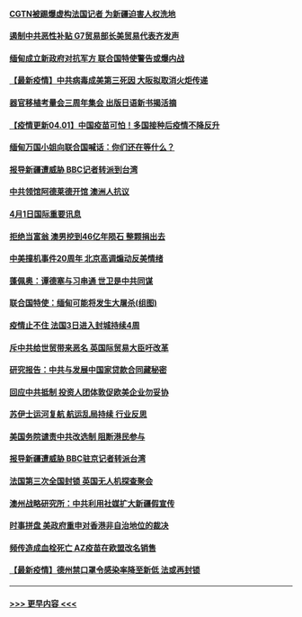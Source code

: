 #### [CGTN被踢爆虚构法国记者 为新疆迫害人权洗地](../pages/prog202/a103086656.md?t=04020451) 
#### [遏制中共恶性补贴 G7贸易部长美贸易代表齐发声](../pages/prog202/a103086445.md?t=04020451) 
#### [缅甸成立新政府对抗军方 联合国特使警告或爆内战](../pages/prog202/a103086577.md?t=04020451) 
#### [【最新疫情】中共病毒成美第三死因 大阪拟取消火炬传递](../pages/prog202/a103086560.md?t=04020451) 
#### [器官移植考量会三周年集会 出版日语新书揭活摘](../pages/prog202/a103086495.md?t=04020451) 
#### [【疫情更新04.01】中国疫苗可怕！多国接种后疫情不降反升](../pages/prog202/a103078521.md?t=04020451) 
#### [缅甸万国小姐向联合国喊话：你们还在等什么？](../pages/prog202/a103086392.md?t=04020451) 
#### [报导新疆遭威胁 BBC记者转派到台湾](../pages/prog202/a103086329.md?t=04020451) 
#### [中共领馆阿德莱德开馆 澳洲人抗议](../pages/prog202/a103086324.md?t=04020451) 
#### [4月1日国际重要讯息](../pages/prog202/a103086316.md?t=04020451) 
#### [拒绝当富翁 澳男挖到46亿年陨石 整颗捐出去](../pages/prog202/a103086258.md?t=04020451) 
#### [中美撞机事件20周年 北京高调煽动反美情绪](../pages/prog202/a103086198.md?t=04020451) 
#### [蓬佩奥：谭德塞与习串通 世卫是中共同谋](../pages/prog202/a103086167.md?t=04020451) 
#### [联合国特使：缅甸可能将发生大屠杀(组图)](../pages/prog202/a103086120.md?t=04020451) 
#### [疫情止不住 法国3日进入封城持续4周](../pages/prog202/a103086095.md?t=04020451) 
#### [斥中共给世贸带来恶名 英国际贸易大臣吁改革](../pages/prog202/a103085656.md?t=04020451) 
#### [研究报告：中共与发展中国家贷款合同藏秘密](../pages/prog202/a103085651.md?t=04020451) 
#### [回应中共抵制 投资人团体敦促欧美企业勿妥协](../pages/prog202/a103085952.md?t=04020451) 
#### [苏伊士运河复航 航运乱局持续 行业反思](../pages/prog202/a103085984.md?t=04020451) 
#### [美国务院谴责中共改选制 阻断港民参与](../pages/prog202/a103085924.md?t=04020451) 
#### [报导新疆遭威胁 BBC驻京记者转派台湾](../pages/prog202/a103085943.md?t=04020451) 
#### [法国第三次全国封锁 英国无人机探查聚会](../pages/prog202/a103085969.md?t=04020451) 
#### [澳州战略研究所：中共利用社媒扩大新疆假宣传](../pages/prog202/a103085960.md?t=04020451) 
#### [时事拼盘 美政府重申对香港非自治地位的裁决](../pages/prog202/a103085965.md?t=04020451) 
#### [频传造成血栓死亡 AZ疫苗在欧盟改名销售](../pages/prog202/a103085885.md?t=04020451) 
#### [【最新疫情】德州禁口罩令感染率降至新低 法或再封锁](../pages/prog202/a103085946.md?t=04020451) 

----
#### [ >>> 更早内容 <<< ](../indexes/prog202-earlier.md)

